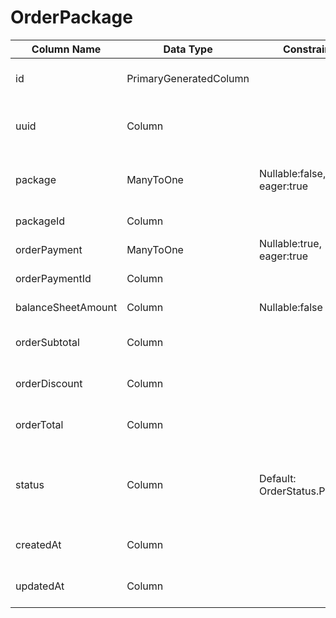 # OrderPackage

Column Name | Data Type | Constraints | Description
--- | --- | --- | ---
id | PrimaryGeneratedColumn |  |Unique identifier of OrderPackage
uuid | Column |  | Universally Unique Identifier of OrderPackage
package | ManyToOne | Nullable:false, eager:true | Package which OrderPackage belongs to
packageId| Column |  | Identifier of Package
orderPayment| ManyToOne | Nullable:true, eager:true | Payment made by user
orderPaymentId| Column |  | Identifier of OrderPayment
balanceSheetAmount| Column | Nullable:false  | The amount of balanceSheet
orderSubtotal| Column |  | The amount of OrderPackage subtotal
orderDiscount| Column |  | The amount of OrderPackage discount
orderTotal | Column |  | The amount of OrderPackage total
status | Column | Default: OrderStatus.PENDING | The status of OrderPackage - can be pending, processing or complete
createdAt | Column |  | The date of creation of OrderPackage
updatedAt | Column |  | The date of last update of OrderPackage.